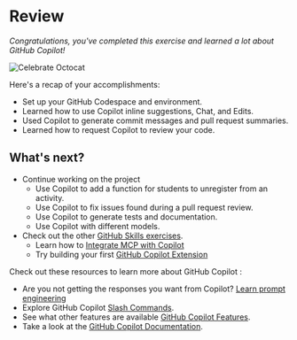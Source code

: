 # Review

_Congratulations, you've completed this exercise and learned a lot about GitHub Copilot!_

![Celebrate Octocat](https://octodex.github.com/images/jetpacktocat.png)

Here's a recap of your accomplishments:

- Set up your GitHub Codespace and environment.
- Learned how to use Copilot inline suggestions, Chat, and Edits.
- Used Copilot to generate commit messages and pull request summaries.
- Learned how to request Copilot to review your code.

## What's next?

- Continue working on the project
  - Use Copilot to add a function for students to unregister from an activity.
  - Use Copilot to fix issues found during a pull request review.
  - Use Copilot to generate tests and documentation.
  - Use Copilot with different models.
- Check out the other [GitHub Skills exercises](https://skills.github.com).
  - Learn how to [Integrate MCP with Copilot](https://github.com/skills/integrate-mcp-with-copilot)
  - Try building your first [GitHub Copilot Extension](https://github.com/skills/your-first-extension-for-github-copilot)

Check out these resources to learn more about GitHub Copilot :

- Are you not getting the responses you want from Copilot? [Learn prompt engineering](https://docs.github.com/en/copilot/using-github-copilot/copilot-chat/prompt-engineering-for-copilot-chat)
- Explore GitHub Copilot [Slash Commands](https://docs.github.com/en/copilot/using-github-copilot/copilot-chat/github-copilot-chat-cheat-sheet?tool=vscode).
- See what other features are available [GitHub Copilot Features](https://docs.github.com/en/copilot/about-github-copilot/github-copilot-features).
- Take a look at the [GitHub Copilot Documentation](https://docs.github.com/en/copilot).
